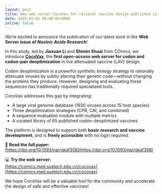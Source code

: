```yaml
---
layout: post
title: New web server CocoVax for rational vaccine design published in NAR
date: 2025-05-01 00:00:01+0000
inline: false
---
```


We’re excited to announce the publication of our latest work in the **Web Server issue of _Nucleic Acids Research_**!

In this study, led by **Jiaxuan Li** and **Shimin Shuai** from COmics, we introduce [**CocoVax**](https://comics.med.sustech.edu.cn/cocovax), the **first open-access web server for codon and codon-pair deoptimization** in live attenuated vaccine (LAV) design.

Codon deoptimization is a powerful synthetic biology strategy to rationally attenuate viruses by subtly altering their genetic code—without changing the proteins they produce. However, designing and evaluating these sequences has traditionally required specialized tools.

CocoVax addresses this gap by integrating:

- A large viral genome database (1930 viruses across 15 host species)  
- Three deoptimization strategies (CPB, CAI, and combined)  
- A sequence evaluation module with multiple metrics  
- A curated library of 65 published codon-deoptimized vaccines

The platform is designed to support both **basic research and vaccine development**, and is **freely accessible** with no login required.

📝 **Read the full paper:**  
[https://doi.org/10.1093/nar/gkaf358](https://doi.org/10.1093/nar/gkaf358)

💻 **Try the web server:**  
[https://comics.med.sustech.edu.cn/cocovax](https://comics.med.sustech.edu.cn/cocovax)

We hope CocoVax will be a valuable tool for the community and accelerate the design of safe and effective vaccines!